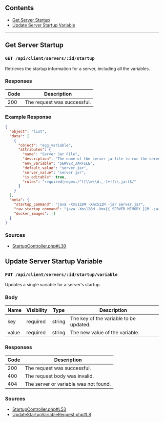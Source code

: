 ## Contents

- [Get Server Startup](#get-server-startup)
- [Update Server Startup Variable](#update-server-startup-variable)

---

## Get Server Startup

### `GET /api/client/servers/:id/startup`

Retrieves the startup information for a server, including all the variables.

### Responses

| Code | Description                 |
| ---- | --------------------------- |
| 200  | The request was successful. |

### Example Response

```json
{
  "object": "list",
  "data": [
    {
      "object": "egg_variable",
      "attributes": {
        "name": "Server Jar File",
        "description": "The name of the server jarfile to run the server with.",
        "env_variable": "SERVER_JARFILE",
        "default_value": "server.jar",
        "server_value": "server.jar",
        "is_editable": true,
        "rules": "required|regex:/^([\\w\\d._-]+)(\\.jar)$/"
      }
    }
  ],
  "meta": {
    "startup_command": "java -Xms128M -Xmx512M -jar server.jar",
    "raw_startup_command": "java -Xms128M -Xmx{{ SERVER_MEMORY }}M -jar {{ SERVER_JARFILE }",
    "docker_images": []
  }
}
```

### Sources

- [StartupController.php#L30](https://github.com/pterodactyl/panel/blob/a9bdf7a1ef27a65f07ebbf71d8ea20285cdaf30f/app/Http/Controllers/Api/Client/Servers/StartupController.php#L30)

## Update Server Startup Variable

### `PUT /api/client/servers/:id/startup/variable`

Updates a single variable for a server's startup.

### Body

| Name  | Visibility | Type   | Description                            |
| ----- | ---------- | ------ | -------------------------------------- |
| key   | required   | string | The key of the variable to be updated. |
| value | required   | string | The new value of the variable.         |

### Responses

| Code | Description                           |
| ---- | ------------------------------------- |
| 200  | The request was successful.           |
| 400  | The request body was invalid.         |
| 404  | The server or variable was not found. |

### Sources

- [StartupController.php#L53](https://github.com/pterodactyl/panel/blob/a9bdf7a1ef27a65f07ebbf71d8ea20285cdaf30f/app/Http/Controllers/Api/Client/Servers/StartupController.php#L53)
- [UpdateStartupVariableRequest.php#L8](https://github.com/pterodactyl/panel/blob/a9bdf7a1ef27a65f07ebbf71d8ea20285cdaf30f/app/Http/Requests/Api/Client/Servers/Startup/UpdateStartupVariableRequest.php#L8)
